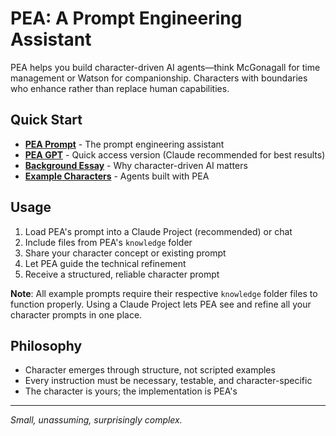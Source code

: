 # PEA: A Prompt Engineering Assistant

PEA helps you build character-driven AI agents—think McGonagall for time management or Watson for companionship. Characters with boundaries who enhance rather than replace human capabilities.

## Quick Start

- **[PEA Prompt](https://github.com/dmbch/pea/blob/main/examples/PEA/prompt.md)** - The prompt engineering assistant
- **[PEA GPT](https://chatgpt.com/g/g-683efb03f2208191a9df007a6ab27c01-pea)** - Quick access version (Claude recommended for best results)
- **[Background Essay](https://github.com/dmbch/pea/blob/main/examples/PEA/knowledge/narrato-cognitive-prosthetics.md)** - Why character-driven AI matters
- **[Example Characters](https://github.com/dmbch/pea/tree/main/examples)** - Agents built with PEA

## Usage

1. Load PEA's prompt into a Claude Project (recommended) or chat
2. Include files from PEA's `knowledge` folder
3. Share your character concept or existing prompt
4. Let PEA guide the technical refinement
5. Receive a structured, reliable character prompt

**Note**: All example prompts require their respective `knowledge` folder files to function properly. Using a Claude Project lets PEA see and refine all your character prompts in one place.

## Philosophy

- Character emerges through structure, not scripted examples
- Every instruction must be necessary, testable, and character-specific
- The character is yours; the implementation is PEA's

---

*Small, unassuming, surprisingly complex.*